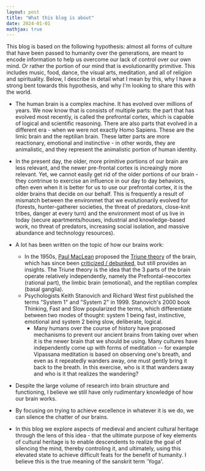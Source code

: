 ```yaml
---
layout: post
title: "What this blog is about"
date: 2024-01-01
mathjax: true
---
```


This blog is based on the following hypothesis: almost all forms of culture that have been passed to humanity over the generations, are meant to encode information to help us overcome our lack of control over our own mind. Or rather the portion of our mind that is evolutionarilty primitive. This includes music, food, dance, the visual arts, meditation, and all of religion and spirituality. Below, I describe in detail what I mean by this, why I have a strong bent towards this hypothesis, and why I'm looking to share this with the world. 

- The human brain is a complex machine. It has evolved over millions of years. We now know that is consists of multiple parts: the part that has evolved most recently, is called the prefrontal cortex, which is capable of logical and scientific reasoning. There are also parts that evolved in a different era - when we were not exactly Homo Sapiens. These are the limic brain and the reptilian brain. These latter parts are more reactionary, emotional and instinctive - in other words, they are animalistic, and they represent the animalistic portion of human identity. 

- In the present day, the older, more primitive portions of our brain are less relevant, and the newer pre-frontal cortex is increaingly more relevant. Yet, we cannot easily get rid of the older portions of our brain - they contrinue to exercise an influence in our day to day behaviors, often even when it is better for us to use our prefrontal cortex, it is the older brains that decide on our behalf. This is frequently a result of mismatch between the environmet that we evolutionarily evolved for (forests, hunter-gatherer societies, the threat of predators, close-knit tribes, danger at every turn) and the environment most of us live in today (secure apartments/houses, industrial and knowledge-based work, no threat of predators, increasing social isolation, and massive abundance and technology resources).   

- A lot has been written on the topic of how our brains work:
	- In the 1950s, [Paul MacLean](https://en.wikipedia.org/wiki/Paul_D._MacLean) proposed the [Triune theory](https://en.wikipedia.org/wiki/Triune_brain) of the brain, which has since been [criticized / debunked](https://medicine.yale.edu/news/yale-medicine-magazine/article/a-theory-abandoned-but-still-compelling/), but still provides an insights. The Triune theory is the idea that the 3 parts of the brain operate relatively independently, namely the Prefrontal-neocortex (rational part), the limbic brain (emotional), and the reptilian complex (basal ganglia). 
	- Psychologists Keith Stanovich and Richard West first published the terms "System 1" and "System 2" in 1999. Stanovich's 2000 book Thinking, Fast and Slow popularized the terms, which differentiate between two modes of thought: system 1 being fast, instinctive, emotional and system 2 being slow, deliberate, logical. 
        - Many humans over the course of history have proposed mechanisms to prevent our ancient brains from taking over when it is the newer brain that we should be using. Many cultures have independently come up with forms of meditation -- for example Vipassana meditation is based on observing one's breath, and even as it repeatedly wanders away, one must gently bring it back to the breath. In this exercise, who is it that wanders away and who is it that realizes the wandering?

- Despite the large volume of research into brain structure and functioning, I believe we still have only rudimentary knowledge of how our brain works. 

- By focusing on trying to achieve excellence in whatever it is we do, we can silence the chatter of our brains. 

- In this blog we explore aspects of medieval and ancient cultural heritage through the lens of this idea - that the ultimate purpose of key elements of cultural heritage is to enable descendents to realize the goal of silencing the mind, thereby controling it, and ultimately, using this elevated state to achieve difficult feats for the benefit of humanity. I believe this is the true meaning of the sanskrit term 'Yoga'. 


